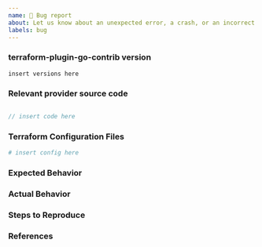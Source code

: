 ```yaml
---
name: 🐛 Bug report
about: Let us know about an unexpected error, a crash, or an incorrect behavior.
labels: bug
---
```


### terraform-plugin-go-contrib version
<!---
Inspect your go.mod as below to find the version, and paste the result between
the ``` marks below.

go list -m github.com/hashicorp/terraform-plugin-go-contrib/...
go list -m github.com/hashicorp/terraform-plugin-go/...

If you are not running the latest version of terraform-plugin-go-contrib or
terraform-plugin-go, please try upgrading because your bug may have already
been fixed.
-->

```
insert versions here
```

### Relevant provider source code

<!--
Paste any Go code that you believe to be relevant to the bug
When in doubt, a minimal reproduction is best
-->
```go

// insert code here

```

### Terraform Configuration Files
<!--
Paste the relevant parts of your Terraform configuration between the ``` marks below.
-->

```tf
# insert config here
```


### Expected Behavior
<!--
What should have happened?
-->

### Actual Behavior
<!--
What actually happened?
-->

### Steps to Reproduce
<!--
Please list the full steps required to reproduce the issue, for example:
1. `terraform init`
2. `terraform apply`
-->

### References
<!--
Are there any other GitHub issues (open or closed) or Pull Requests that should be linked here? For example:

- #6017
-->
